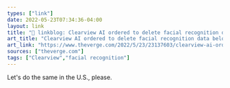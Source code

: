 ```yaml
---
types: ["link"]
date: 2022-05-23T07:34:36-04:00
layout: link
title: "🔗 linkblog: Clearview AI ordered to delete facial recognition data belonging to UK residents - The Verge'"
art_title: "Clearview AI ordered to delete facial recognition data belonging to UK residents - The Verge"
art_link: "https://www.theverge.com/2022/5/23/23137603/clearview-ai-ordered-delete-data-uk-residents-ico-fine"
sources: ["theverge.com"]
tags: ["Clearview","facial recognition"]
---
```

Let's do the same in the U.S., please.
 
